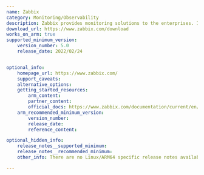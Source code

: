 ```yaml
---
name: Zabbix
category: Monitoring/Observability
description: Zabbix provides monitoring solutions to the enterprises. It checks the integrity of servers, various parameters of a network, virtual machines, applications, services, databases, websites, cloud and more.
download_url: https://www.zabbix.com/download
works_on_arm: true
supported_minimum_version:
    version_number: 5.0
    release_date: 2022/02/24


optional_info:
    homepage_url: https://www.zabbix.com/
    support_caveats:
    alternative_options:
    getting_started_resources:
        arm_content:
        partner_content:
        official_docs: https://www.zabbix.com/documentation/current/en/manual/installation/install_from_packages/debian_ubuntu
    arm_recommended_minimum_version:
        version_number:
        release_date:
        reference_content:

optional_hidden_info:
    release_notes__supported_minimum:
    release_notes__recommended_minimum:
    other_info: There are no Linux/ARM64 specific release notes available. However, the Ubuntu-arm64 release is available starting from version 5.0. Kindly find it [here](https://repo.zabbix.com/zabbix/5.0/).

---
```

